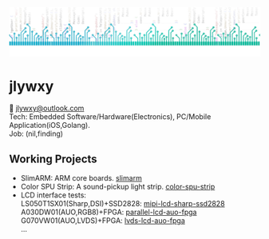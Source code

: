 <img src="jwr-banner.jpg" />

# jlywxy
📧 jlywxy@outlook.com<br>
Tech: Embedded Software/Hardware(Electronics), PC/Mobile Application(iOS,Golang).<br>
Job: (nil,finding)<br>
## Working Projects
* SlimARM: ARM core boards. <a href="github.com/jlywxy/slimarm">slimarm</a><br>
* Color SPU Strip: A sound-pickup light strip. <a href="github.com/jlywxy/color-spu-strip">color-spu-strip</a><br>
* LCD interface tests:<br>
LS050T1SX01(Sharp,DSI)+SSD2828: <a href="github.com/jlywxy/mipi-lcd-sharp-ssd2828">mipi-lcd-sharp-ssd2828</a><br>
A030DW01(AUO,RGB8)+FPGA: <a href="github.com/jlywxy/parallel-lcd-auo-fpga">parallel-lcd-auo-fpga</a><br>
G070VW01(AUO,LVDS)+FPGA: <a href="github.com/jlywxy/lvds-lcd-auo-fpga">lvds-lcd-auo-fpga</a><br>
...
